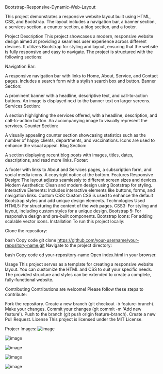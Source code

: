 Bootstrap-Responsive-Dynamic-Web-Layout:

This project demonstrates a responsive website layout built using HTML, CSS, and Bootstrap. 
The layout includes a navigation bar, a banner section, a services section, a counter section, a blog section, and a footer.

Project Description
This project showcases a modern, responsive website design aimed at providing a seamless user experience across different devices. 
It utilizes Bootstrap for styling and layout, ensuring that the website is fully responsive and easy to navigate. The project is structured with the following sections:

Navigation Bar:

A responsive navigation bar with links to Home, About, Service, and Contact pages.
Includes a search form with a stylish search box and button.
Banner Section:

A prominent banner with a headline, descriptive text, and call-to-action buttons.
An image is displayed next to the banner text on larger screens.
Services Section:

A section highlighting the services offered, with a headline, description, and call-to-action button.
An accompanying image to visually represent the services.
Counter Section:

A visually appealing counter section showcasing statistics such as the number of happy clients, departments, and vaccinations.
Icons are used to enhance the visual appeal.
Blog Section:

A section displaying recent blog posts with images, titles, dates, descriptions, and read more links.
Footer:

A footer with links to About and Services pages, a subscription form, and social media icons.
A copyright notice at the bottom.
Features
Responsive Design: The layout adjusts seamlessly to different screen sizes and devices.
Modern Aesthetics: Clean and modern design using Bootstrap for styling.
Interactive Elements: Includes interactive elements like buttons, forms, and navigation links.
Custom CSS: Custom CSS is used to enhance the default Bootstrap styles and add unique design elements.
Technologies Used
HTML5: For structuring the content of the web pages.
CSS3: For styling and layout, including custom styles for a unique design.
Bootstrap 5: For responsive design and pre-built components.
Bootstrap Icons: For adding scalable vector icons.
Installation
To run this project locally:

Clone the repository:

bash
Copy code
git clone https://github.com/your-username/your-repository-name.git
Navigate to the project directory:

bash
Copy code
cd your-repository-name
Open index.html in your browser.

Usage
This project serves as a template for creating a responsive website layout. You can customize the HTML and CSS to suit your specific needs. 
The provided structure and styles can be extended to create a complete, fully-functional website.

Contributing
Contributions are welcome! Please follow these steps to contribute:

Fork the repository.
Create a new branch (git checkout -b feature-branch).
Make your changes.
Commit your changes (git commit -m 'Add new feature').
Push to the branch (git push origin feature-branch).
Create a new Pull Request.
License
This project is licensed under the MIT License.

Projecr Images:
![image](https://github.com/user-attachments/assets/e63acff2-317e-474d-989a-32255e33a434)

![image](https://github.com/user-attachments/assets/799100f3-421e-4aa6-a023-bbf670e95680)

![image](https://github.com/user-attachments/assets/f5503f24-1eb3-4a15-8cbd-464af767ca02)

![image](https://github.com/user-attachments/assets/2a51e8d2-d8a0-476f-b6fa-28aea49a79b2)

![image](https://github.com/user-attachments/assets/d5ddf22e-27d7-44b1-b71b-78c38ef8dce2)

